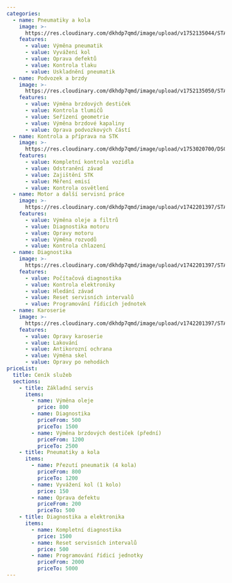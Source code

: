 ```yaml
---
categories:
  - name: Pneumatiky a kola
    image: >-
      https://res.cloudinary.com/dkhdp7qmd/image/upload/v1752135044/STA_2311_hmizvn.jpg
    features:
      - value: Výměna pneumatik
      - value: Vyvážení kol
      - value: Oprava defektů
      - value: Kontrola tlaku
      - value: Uskladnění pneumatik
  - name: Podvozek a brzdy
    image: >-
      https://res.cloudinary.com/dkhdp7qmd/image/upload/v1752135050/STA_2375a_fuev14.jpg
    features:
      - value: Výměna brzdových destiček
      - value: Kontrola tlumičů
      - value: Seřízení geometrie
      - value: Výměna brzdové kapaliny
      - value: Oprava podvozkových částí
  - name: Kontrola a příprava na STK
    image: >-
      https://res.cloudinary.com/dkhdp7qmd/image/upload/v1753020700/DSC05662_wrffwy.jpg
    features:
      - value: Kompletní kontrola vozidla
      - value: Odstranění závad
      - value: Zajištění STK
      - value: Měření emisí
      - value: Kontrola osvětlení
  - name: Motor a další servisní práce
    image: >-
      https://res.cloudinary.com/dkhdp7qmd/image/upload/v1742201397/STA_1295_turatello_phhh8l.jpg
    features:
      - value: Výměna oleje a filtrů
      - value: Diagnostika motoru
      - value: Opravy motoru
      - value: Výměna rozvodů
      - value: Kontrola chlazení
  - name: Diagnostika
    image: >-
      https://res.cloudinary.com/dkhdp7qmd/image/upload/v1742201397/STA_1295_turatello_phhh8l.jpg
    features:
      - value: Počítačová diagnostika
      - value: Kontrola elektroniky
      - value: Hledání závad
      - value: Reset servisních intervalů
      - value: Programování řídicích jednotek
  - name: Karoserie
    image: >-
      https://res.cloudinary.com/dkhdp7qmd/image/upload/v1742201397/STA_1295_turatello_phhh8l.jpg
    features:
      - value: Opravy karoserie
      - value: Lakování
      - value: Antikorozní ochrana
      - value: Výměna skel
      - value: Opravy po nehodách
priceList:
  title: Ceník služeb
  sections:
    - title: Základní servis
      items:
        - name: Výměna oleje
          price: 800
        - name: Diagnostika
          priceFrom: 500
          priceTo: 1500
        - name: Výměna brzdových destiček (přední)
          priceFrom: 1200
          priceTo: 2500
    - title: Pneumatiky a kola
      items:
        - name: Přezutí pneumatik (4 kola)
          priceFrom: 800
          priceTo: 1200
        - name: Vyvážení kol (1 kolo)
          price: 150
        - name: Oprava defektu
          priceFrom: 200
          priceTo: 500
    - title: Diagnostika a elektronika
      items:
        - name: Kompletní diagnostika
          price: 1500
        - name: Reset servisních intervalů
          price: 500
        - name: Programování řídicí jednotky
          priceFrom: 2000
          priceTo: 5000
---
```


